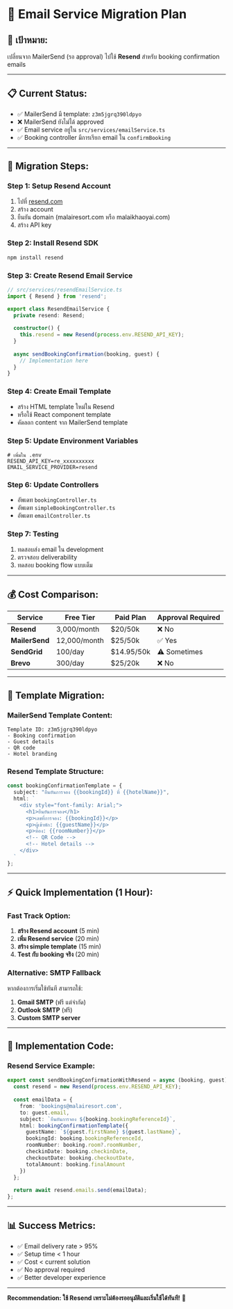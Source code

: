 # 📧 Email Service Migration Plan

## 🎯 **เป้าหมาย:** 
เปลี่ยนจาก MailerSend (รอ approval) ไปใช้ **Resend** สำหรับ booking confirmation emails

---

## 📋 **Current Status:**
- ✅ MailerSend มี template: `z3m5jgrq390ldpyo`
- ❌ MailerSend ยังไม่ได้ approved
- ✅ Email service อยู่ใน `src/services/emailService.ts`
- ✅ Booking controller มีการเรียก email ใน `confirmBooking`

---

## 🚀 **Migration Steps:**

### **Step 1: Setup Resend Account**
1. ไปที่ [resend.com](https://resend.com)
2. สร้าง account
3. ยืนยัน domain (malairesort.com หรือ malaikhaoyai.com)
4. สร้าง API key

### **Step 2: Install Resend SDK**
```bash
npm install resend
```

### **Step 3: Create Resend Email Service**
```typescript
// src/services/resendEmailService.ts
import { Resend } from 'resend';

export class ResendEmailService {
  private resend: Resend;
  
  constructor() {
    this.resend = new Resend(process.env.RESEND_API_KEY);
  }
  
  async sendBookingConfirmation(booking, guest) {
    // Implementation here
  }
}
```

### **Step 4: Create Email Template**
- สร้าง HTML template ใหม่ใน Resend
- หรือใช้ React component template
- คัดลอก content จาก MailerSend template

### **Step 5: Update Environment Variables**
```env
# เพิ่มใน .env
RESEND_API_KEY=re_xxxxxxxxxx
EMAIL_SERVICE_PROVIDER=resend
```

### **Step 6: Update Controllers**
- อัพเดท `bookingController.ts`
- อัพเดท `simpleBookingController.ts`
- อัพเดท `emailController.ts`

### **Step 7: Testing**
1. ทดสอบส่ง email ใน development
2. ตรวจสอบ deliverability
3. ทดสอบ booking flow แบบเต็ม

---

## 💰 **Cost Comparison:**

| Service | Free Tier | Paid Plan | Approval Required |
|---------|-----------|-----------|-------------------|
| **Resend** | 3,000/month | $20/50k | ❌ No |
| **MailerSend** | 12,000/month | $25/50k | ✅ Yes |
| **SendGrid** | 100/day | $14.95/50k | ⚠️ Sometimes |
| **Brevo** | 300/day | $25/20k | ❌ No |

---

## 🎨 **Template Migration:**

### **MailerSend Template Content:**
```
Template ID: z3m5jgrq390ldpyo
- Booking confirmation
- Guest details
- QR code
- Hotel branding
```

### **Resend Template Structure:**
```typescript
const bookingConfirmationTemplate = {
  subject: "ยืนยันการจอง {{bookingId}} ที่ {{hotelName}}",
  html: `
    <div style="font-family: Arial;">
      <h1>ยืนยันการจอง</h1>
      <p>เลขที่การจอง: {{bookingId}}</p>
      <p>ผู้เข้าพัก: {{guestName}}</p>
      <p>ห้อง: {{roomNumber}}</p>
      <!-- QR Code -->
      <!-- Hotel details -->
    </div>
  `
};
```

---

## ⚡ **Quick Implementation (1 Hour):**

### **Fast Track Option:**
1. **สร้าง Resend account** (5 min)
2. **เพิ่ม Resend service** (20 min)
3. **สร้าง simple template** (15 min)
4. **Test กับ booking จริง** (20 min)

### **Alternative: SMTP Fallback**
หากต้องการเริ่มใช้ทันที สามารถใช้:
1. **Gmail SMTP** (ฟรี แต่จำกัด)
2. **Outlook SMTP** (ฟรี)
3. **Custom SMTP server**

---

## 🔧 **Implementation Code:**

### **Resend Service Example:**
```typescript
export const sendBookingConfirmationWithResend = async (booking, guest) => {
  const resend = new Resend(process.env.RESEND_API_KEY);
  
  const emailData = {
    from: 'bookings@malairesort.com',
    to: guest.email,
    subject: `ยืนยันการจอง ${booking.bookingReferenceId}`,
    html: bookingConfirmationTemplate({
      guestName: `${guest.firstName} ${guest.lastName}`,
      bookingId: booking.bookingReferenceId,
      roomNumber: booking.room?.roomNumber,
      checkinDate: booking.checkinDate,
      checkoutDate: booking.checkoutDate,
      totalAmount: booking.finalAmount
    })
  };
  
  return await resend.emails.send(emailData);
};
```

---

## 📊 **Success Metrics:**
- ✅ Email delivery rate > 95%
- ✅ Setup time < 1 hour
- ✅ Cost < current solution
- ✅ No approval required
- ✅ Better developer experience

---

**Recommendation: ใช้ Resend เพราะไม่ต้องรออนุมัติและเริ่มใช้ได้ทันที!** 🚀
